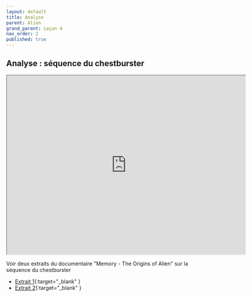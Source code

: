 ```yaml
---
layout: default
title: Analyse
parent: Alien
grand_parent: Leçon 4
nav_order: 2
published: true
---
```

## Analyse : séquence du chestburster

<iframe src="https://drive.google.com/file/d/1i1pwqJ0WtnZorjVbQ31kWNabWLAxqAye/preview" width="640" height="480" allow="autoplay"></iframe>

Voir deux extraits du documentaire "Memory - The Origins of Alien" sur la séquence du chestburster
- [Extrait 1](https://drive.google.com/file/d/1g2cd1L74RJ85IYfuidslE1N8h4Tvd5wU/view?usp=drive_link){:target="_blank" }
- [Extrait 2](https://drive.google.com/file/d/1gJzhPd1zD4b309pYV3f8oQzfZUBig7cV/view?usp=drive_link){:target="_blank" }